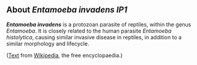 About *Entamoeba invadens IP1* 
------------------------------



***Entamoeba invadens*** is a protozoan parasite of reptiles, within the
genus *Entamoeba*. It is closely related to the human parasite
*Entamoeba histolytica*, causing similar invasive disease in reptiles,
in addition to a similar morphology and lifecycle.

([Text](http://en.wikipedia.org/wiki/Entamoeba_invadens) from
[Wikipedia](http://en.wikipedia.org/), the free encyclopaedia.)
